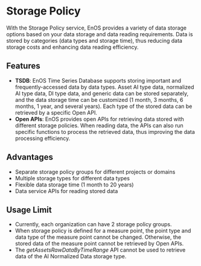 # Storage Policy

With the Storage Policy service, EnOS provides a variety of data storage options based on your data storage and data reading requirements. Data is stored by categories (data types and storage time), thus reducing data storage costs and enhancing data reading efficiency.

## Features

- **TSDB**: EnOS Time Series Database supports storing important and frequently-accessed data by data types. Asset AI type data, normalized AI type data, DI type data, and generic data can be stored separately, and the data storage time can be customized (1 month, 3 months, 6 months, 1 year, and several years). Each type of the stored data can be retrieved by a specific Open API.
- **Open APIs**: EnOS provides open APIs for retrieving data stored with different storage policies. When reading data, the APIs can also run specific functions to process the retrieved data, thus improving the data processing efficiency.

<!--

**Archive DB**: The Archive database supports storing historical asset data with huge size for a longer time. Data stored in the archive DB can be used for further analysis and generating reports.

-->

## Advantages

- Separate storage policy groups for different projects or domains
- Multiple storage types for different data types
- Flexible data storage time (1 month to 20 years)
- Data service APIs for reading stored data

## Usage Limit

- Currently, each organization can have 2 storage policy groups.
- When storage policy is defined for a measure point, the point type and data type of the measure point cannot be changed. Otherwise, the stored data of the measure point cannot be retrieved by Open APIs.
- The *getAssetsRawDataByTimeRange* API cannot be used to retrieve data of the AI Normalized Data storage type.
